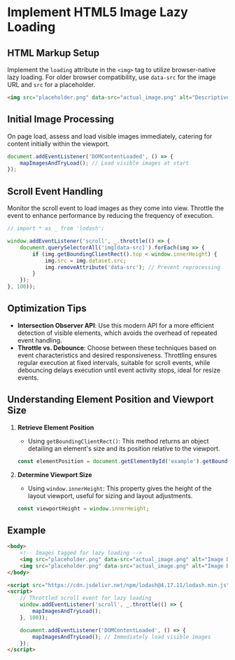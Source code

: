 # Implement HTML5 Image Lazy Loading

## HTML Markup Setup
Implement the `loading` attribute in the `<img>` tag to utilize browser-native lazy loading. For older browser compatibility, use `data-src` for the image URL and `src` for a placeholder.

```html
<img src="placeholder.png" data-src="actual_image.png" alt="Descriptive Text" loading="lazy">
```

## Initial Image Processing
On page load, assess and load visible images immediately, catering for content initially within the viewport.

```javascript
document.addEventListener('DOMContentLoaded', () => {
    mapImagesAndTryLoad(); // Load visible images at start
});
```

## Scroll Event Handling
Monitor the scroll event to load images as they come into view. Throttle the event to enhance performance by reducing the frequency of execution.

```javascript
// import * as _ from 'lodash';

window.addEventListener('scroll', _.throttle(() => {
    document.querySelectorAll('img[data-src]').forEach(img => {
        if (img.getBoundingClientRect().top < window.innerHeight) {
            img.src = img.dataset.src;
            img.removeAttribute('data-src'); // Prevent reprocessing
        }
    });
}, 100));
```

## Optimization Tips

- **Intersection Observer API**: Use this modern API for a more efficient detection of visible elements, which avoids the overhead of repeated event handling.
- **Throttle vs. Debounce**: Choose between these techniques based on event characteristics and desired responsiveness. Throttling ensures regular execution at fixed intervals, suitable for scroll events, while debouncing delays execution until event activity stops, ideal for resize events.

## Understanding Element Position and Viewport Size

1. **Retrieve Element Position**
   - Using `getBoundingClientRect()`: This method returns an object detailing an element's size and its position relative to the viewport.
   ```javascript
   const elementPosition = document.getElementById('example').getBoundingClientRect();
   ```

2. **Determine Viewport Size**
   - Using `window.innerHeight`: This property gives the height of the layout viewport, useful for sizing and layout adjustments.
   ```javascript
   const viewportHeight = window.innerHeight;
   ```

## Example
```html
<body>
    <!-- Images tagged for lazy loading -->
    <img src="placeholder.png" data-src="actual_image.png" alt="Image Description" loading="lazy">
    <img src="placeholder.png" data-src="actual_image.png" alt="Image Description" loading="lazy">
</body>

<script src="https://cdn.jsdelivr.net/npm/lodash@4.17.11/lodash.min.js"></script>
<script>
    // Throttled scroll event for lazy loading
    window.addEventListener('scroll', _.throttle(() => {
        mapImagesAndTryLoad();
    }, 100));

    document.addEventListener('DOMContentLoaded', () => {
        mapImagesAndTryLoad(); // Immediately load visible images
    });
</script>
```
